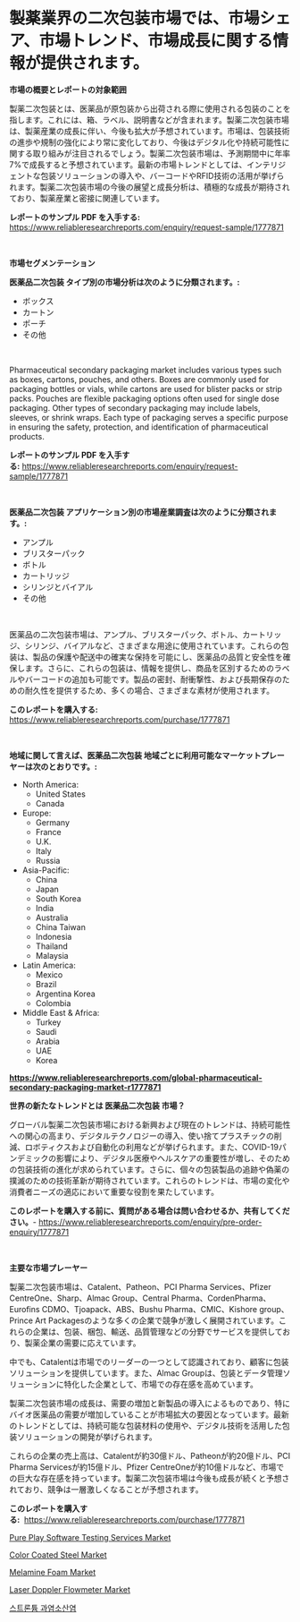 <p><h1>製薬業界の二次包装市場では、市場シェア、市場トレンド、市場成長に関する情報が提供されます。</h1></p><p><strong>市場の概要とレポートの対象範囲</strong></p>
<p><p>製薬二次包装とは、医薬品が原包装から出荷される際に使用される包装のことを指します。これには、箱、ラベル、説明書などが含まれます。製薬二次包装市場は、製薬産業の成長に伴い、今後も拡大が予想されています。市場は、包装技術の進歩や規制の強化により常に変化しており、今後はデジタル化や持続可能性に関する取り組みが注目されるでしょう。製薬二次包装市場は、予測期間中に年率7%で成長すると予想されています。最新の市場トレンドとしては、インテリジェントな包装ソリューションの導入や、バーコードやRFID技術の活用が挙げられます。製薬二次包装市場の今後の展望と成長分析は、積極的な成長が期待されており、製薬産業と密接に関連しています。</p></p>
<p><strong>レポートのサンプル PDF を入手する:</strong> <a href="https://www.reliableresearchreports.com/enquiry/request-sample/1777871">https://www.reliableresearchreports.com/enquiry/request-sample/1777871</a></p>
<p>&nbsp;</p>
<p><strong>市場セグメンテーション</strong></p>
<p><strong>医薬品二次包装 タイプ別の市場分析は次のように分類されます。:</strong></p>
<p><ul><li>ボックス</li><li>カートン</li><li>ポーチ</li><li>その他</li></ul></p>
<p>&nbsp;</p>
<p><p>Pharmaceutical secondary packaging market includes various types such as boxes, cartons, pouches, and others. Boxes are commonly used for packaging bottles or vials, while cartons are used for blister packs or strip packs. Pouches are flexible packaging options often used for single dose packaging. Other types of secondary packaging may include labels, sleeves, or shrink wraps. Each type of packaging serves a specific purpose in ensuring the safety, protection, and identification of pharmaceutical products.</p></p>
<p><strong>レポートのサンプル PDF を入手する:</strong>&nbsp;<a href="https://www.reliableresearchreports.com/enquiry/request-sample/1777871">https://www.reliableresearchreports.com/enquiry/request-sample/1777871</a></p>
<p>&nbsp;</p>
<p><strong> 医薬品二次包装 アプリケーション別の市場産業調査は次のように分類されます。:</strong></p>
<p><ul><li>アンプル</li><li>ブリスターパック</li><li>ボトル</li><li>カートリッジ</li><li>シリンジとバイアル</li><li>その他</li></ul></p>
<p>&nbsp;</p>
<p><p>医薬品の二次包装市場は、アンプル、ブリスターパック、ボトル、カートリッジ、シリンジ、バイアルなど、さまざまな用途に使用されています。これらの包装は、製品の保護や配送中の確実な保持を可能にし、医薬品の品質と安全性を確保します。さらに、これらの包装は、情報を提供し、商品を区別するためのラベルやバーコードの追加も可能です。製品の密封、耐衝撃性、および長期保存のための耐久性を提供するため、多くの場合、さまざまな素材が使用されます。</p></p>
<p><strong>このレポートを購入する:</strong>&nbsp; <a href="https://www.reliableresearchreports.com/purchase/1777871">https://www.reliableresearchreports.com/purchase/1777871</a></p>
<p>&nbsp;</p>
<p><strong>地域に関して言えば、医薬品二次包装 地域ごとに利用可能なマーケットプレーヤーは次のとおりです。:</strong></p>
<p><ul>
    <li>
        North America:
        <ul>
            <li>United States</li>
            <li>Canada</li>
        </ul>
    </li>
    <li>
        Europe:
        <ul>
            <li>Germany</li>
            <li>France</li>
            <li>U.K.</li>
            <li>Italy</li>
            <li>Russia</li>
        </ul>
    </li>
    <li>
        Asia-Pacific:
        <ul>
            <li>China</li>
            <li>Japan</li>
            <li>South Korea</li>
            <li>India</li>
            <li>Australia</li>
            <li>China Taiwan</li>
            <li>Indonesia</li>
            <li>Thailand</li>
            <li>Malaysia</li>
        </ul>
    </li>
    <li>
        Latin America:
        <ul>
            <li>Mexico</li>
            <li>Brazil</li>
            <li>Argentina Korea</li>
            <li>Colombia</li>
        </ul>
    </li>
    <li>
        Middle East & Africa:
        <ul>
            <li>Turkey</li>
            <li>Saudi</li>
            <li>Arabia</li>
            <li>UAE</li>
            <li>Korea</li>
        </ul>
    </li>
    </ul></p>
<p><strong><a href="https://www.reliableresearchreports.com/global-pharmaceutical-secondary-packaging-market-r1777871">https://www.reliableresearchreports.com/global-pharmaceutical-secondary-packaging-market-r1777871</a></strong>&nbsp;</p>
<p><strong>世界の新たなトレンドとは 医薬品二次包装 市場？</strong></p>
<p><p>グローバル製薬二次包装市場における新興および現在のトレンドは、持続可能性への関心の高まり、デジタルテクノロジーの導入、使い捨てプラスチックの削減、ロボティクスおよび自動化の利用などが挙げられます。また、COVID-19パンデミックの影響により、デジタル医療やヘルスケアの重要性が増し、そのための包装技術の進化が求められています。さらに、個々の包装製品の追跡や偽薬の撲滅のための技術革新が期待されています。これらのトレンドは、市場の変化や消費者ニーズの適応において重要な役割を果たしています。</p></p>
<p><strong>このレポートを購入する前に、質問がある場合は問い合わせるか、共有してください。</strong>- <a href="https://www.reliableresearchreports.com/enquiry/pre-order-enquiry/1777871">https://www.reliableresearchreports.com/enquiry/pre-order-enquiry/1777871</a></p>
<p>&nbsp;</p>
<p><strong>主要な市場プレーヤー</strong></p>
<p><p>製薬二次包装市場は、Catalent、Patheon、PCI Pharma Services、Pfizer CentreOne、Sharp、Almac Group、Central Pharma、CordenPharma、Eurofins CDMO、Tjoapack、ABS、Bushu Pharma、CMIC、Kishore group、Prince Art Packagesのような多くの企業で競争が激しく展開されています。これらの企業は、包装、梱包、輸送、品質管理などの分野でサービスを提供しており、製薬企業の需要に応えています。</p><p>中でも、Catalentは市場でのリーダーの一つとして認識されており、顧客に包装ソリューションを提供しています。また、Almac Groupは、包装とデータ管理ソリューションに特化した企業として、市場での存在感を高めています。</p><p>製薬二次包装市場の成長は、需要の増加と新製品の導入によるものであり、特にバイオ医薬品の需要が増加していることが市場拡大の要因となっています。最新のトレンドとしては、持続可能な包装材料の使用や、デジタル技術を活用した包装ソリューションの開発が挙げられます。</p><p>これらの企業の売上高は、Catalentが約30億ドル、Patheonが約20億ドル、PCI Pharma Servicesが約15億ドル、Pfizer CentreOneが約10億ドルなど、市場での巨大な存在感を持っています。製薬二次包装市場は今後も成長が続くと予想されており、競争は一層激しくなることが予想されます。</p></p>
<p><strong>このレポートを購入する:</strong>&nbsp;&nbsp;<a href="https://www.reliableresearchreports.com/purchase/1777871">https://www.reliableresearchreports.com/purchase/1777871</a></p>
<p><p><a href="https://github.com/Krish2023na/Market-Research-Report-List-4/blob/main/pure-play-software-testing-services-market.md">Pure Play Software Testing Services Market</a></p><p><a href="https://www.linkedin.com/pulse/insights-color-coated-steel-market-size-analysing-share-trends-kw2gc?trackingId=wvpe40QHlJY8v1t8OOL4wg%3D%3D">Color Coated Steel Market</a></p><p><a href="https://www.linkedin.com/pulse/melamine-foam-market-centers-aspects-growth-share-opportunity-bhjtc?trackingId=3q%2BuviU9sikJ5avmIY8MWQ%3D%3D">Melamine Foam Market</a></p><p><a href="https://view.publitas.com/reportprime-1/laser-doppler-flowmeter-market-comprehensive-assessment-by-type-application-and-geography/">Laser Doppler Flowmeter Market</a></p><p><a href="https://medium.com/@joeyjohns20/%EC%8A%A4%ED%8A%B8%EB%A1%A0%ED%8A%AC-%ED%8D%BC%ED%81%B4%EB%A1%9C%EB%A0%88%EC%9D%B4%ED%8A%B8-%EC%8B%9C%EC%9E%A5-%EB%B6%84%EC%84%9D-%EB%B0%8F-%ED%81%AC%EA%B8%B0-%EC%98%88%EC%B8%A1%EC%9D%80-2024%EB%85%84%EB%B6%80%ED%84%B0-2031%EB%85%84%EA%B9%8C%EC%A7%80%EC%9D%98-%EA%B8%B0%EA%B0%84%EC%9D%84-%EB%8C%80%EC%83%81%EC%9C%BC%EB%A1%9C-%ED%95%A9%EB%8B%88%EB%8B%A4-69cd8314360a">스트론튬 과염소산염</a></p></p>